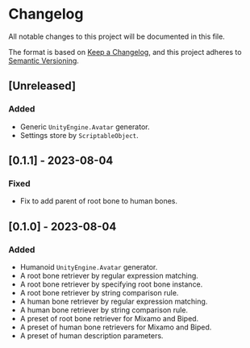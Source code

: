 # Changelog

All notable changes to this project will be documented in this file.

The format is based on [Keep a Changelog](https://keepachangelog.com/en/1.0.0/),
and this project adheres to [Semantic Versioning](https://semver.org/spec/v2.0.0.html).

## [Unreleased]

### Added
- Generic `UnityEngine.Avatar` generator.
- Settings store by `ScriptableObject`.

## [0.1.1] - 2023-08-04

### Fixed
- Fix to add parent of root bone to human bones.

## [0.1.0] - 2023-08-04

### Added
- Humanoid `UnityEngine.Avatar` generator.
- A root bone retriever by regular expression matching.
- A root bone retriever by specifying root bone instance.
- A root bone retriever by string comparison rule.
- A human bone retriever by regular expression matching.
- A human bone retriever by string comparison rule.
- A preset of root bone retriever for Mixamo and Biped.
- A preset of human bone retrievers for Mixamo and Biped.
- A preset of human description parameters.
